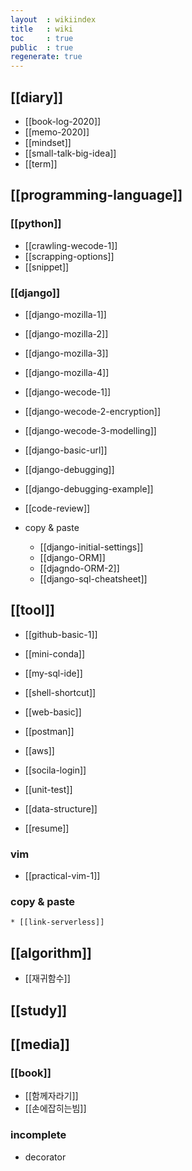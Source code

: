 ```yaml
---
layout  : wikiindex
title   : wiki
toc     : true
public  : true
regenerate: true
---
```



## [[diary]]

* [[book-log-2020]]
* [[memo-2020]]
* [[mindset]]
* [[small-talk-big-idea]]
* [[term]]

## [[programming-language]]

### [[python]]

* [[crawling-wecode-1]]
* [[scrapping-options]]
* [[snippet]]

### [[django]]

* [[django-mozilla-1]]
* [[django-mozilla-2]]
* [[django-mozilla-3]]
* [[django-mozilla-4]]
* [[django-wecode-1]]
* [[django-wecode-2-encryption]]
* [[django-wecode-3-modelling]] 
* [[django-basic-url]]
* [[django-debugging]]
* [[django-debugging-example]]
* [[code-review]]

* copy & paste
    * [[django-initial-settings]]
    * [[django-ORM]]
    * [[djagndo-ORM-2]]
    * [[django-sql-cheatsheet]]

## [[tool]]

* [[github-basic-1]]
* [[mini-conda]]
* [[my-sql-ide]]
* [[shell-shortcut]]
* [[web-basic]]
* [[postman]]
* [[aws]]
* [[socila-login]]
* [[unit-test]]

* [[data-structure]] 
* [[resume]]

### vim

* [[practical-vim-1]]

### copy & paste
    * [[link-serverless]] 

## [[algorithm]]

* [[재귀함수]]

## [[study]]

## [[media]]

### [[book]]

* [[함께자라기]]
* [[손에잡히는빔]]

### incomplete

- decorator
